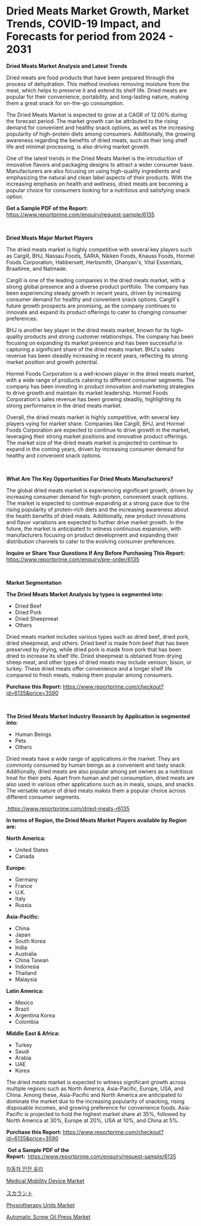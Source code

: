 <p><h1>Dried Meats Market Growth, Market Trends, COVID-19 Impact, and Forecasts for period from 2024 - 2031</h1></p><p><strong>Dried Meats Market Analysis and Latest Trends</strong></p>
<p><p>Dried meats are food products that have been prepared through the process of dehydration. This method involves removing moisture from the meat, which helps to preserve it and extend its shelf life. Dried meats are popular for their convenience, portability, and long-lasting nature, making them a great snack for on-the-go consumption.</p><p>The Dried Meats Market is expected to grow at a CAGR of 12.00% during the forecast period. The market growth can be attributed to the rising demand for convenient and healthy snack options, as well as the increasing popularity of high-protein diets among consumers. Additionally, the growing awareness regarding the benefits of dried meats, such as their long shelf life and minimal processing, is also driving market growth.</p><p>One of the latest trends in the Dried Meats Market is the introduction of innovative flavors and packaging designs to attract a wider consumer base. Manufacturers are also focusing on using high-quality ingredients and emphasizing the natural and clean label aspects of their products. With the increasing emphasis on health and wellness, dried meats are becoming a popular choice for consumers looking for a nutritious and satisfying snack option.</p></p>
<p><strong>Get a Sample PDF of the Report:&nbsp;</strong> <a href="https://www.reportprime.com/enquiry/request-sample/6135">https://www.reportprime.com/enquiry/request-sample/6135</a></p>
<p>&nbsp;</p>
<p><strong>Dried Meats Major Market Players</strong></p>
<p><p>The dried meats market is highly competitive with several key players such as Cargill, BHJ, Nassau Foods, SARIA, Nikken Foods, Knauss Foods, Hormel Foods Corporation, Habbersett, Herbsmith, Ohanyan's, Vital Essentials, Braaitime, and Natmade.</p><p>Cargill is one of the leading companies in the dried meats market, with a strong global presence and a diverse product portfolio. The company has been experiencing steady growth in recent years, driven by increasing consumer demand for healthy and convenient snack options. Cargill's future growth prospects are promising, as the company continues to innovate and expand its product offerings to cater to changing consumer preferences.</p><p>BHJ is another key player in the dried meats market, known for its high-quality products and strong customer relationships. The company has been focusing on expanding its market presence and has been successful in capturing a significant share of the dried meats market. BHJ's sales revenue has been steadily increasing in recent years, reflecting its strong market position and growth potential.</p><p>Hormel Foods Corporation is a well-known player in the dried meats market, with a wide range of products catering to different consumer segments. The company has been investing in product innovation and marketing strategies to drive growth and maintain its market leadership. Hormel Foods Corporation's sales revenue has been growing steadily, highlighting its strong performance in the dried meats market.</p><p>Overall, the dried meats market is highly competitive, with several key players vying for market share. Companies like Cargill, BHJ, and Hormel Foods Corporation are expected to continue to drive growth in the market, leveraging their strong market positions and innovative product offerings. The market size of the dried meats market is projected to continue to expand in the coming years, driven by increasing consumer demand for healthy and convenient snack options.</p></p>
<p>&nbsp;</p>
<p><strong>What Are The Key Opportunities For Dried Meats Manufacturers?</strong></p>
<p><p>The global dried meats market is experiencing significant growth, driven by increasing consumer demand for high-protein, convenient snack options. The market is expected to continue expanding at a strong pace due to the rising popularity of protein-rich diets and the increasing awareness about the health benefits of dried meats. Additionally, new product innovations and flavor variations are expected to further drive market growth. In the future, the market is anticipated to witness continuous expansion, with manufacturers focusing on product development and expanding their distribution channels to cater to the evolving consumer preferences.</p></p>
<p><strong>Inquire or Share Your Questions If Any Before Purchasing This Report:</strong> <a href="https://www.reportprime.com/enquiry/pre-order/6135">https://www.reportprime.com/enquiry/pre-order/6135</a></p>
<p>&nbsp;</p>
<p><strong>Market Segmentation</strong></p>
<p><strong>The Dried Meats Market Analysis by types is segmented into:</strong></p>
<p><ul><li>Dried Beef</li><li>Dried Pork</li><li>Dried Sheepmeat</li><li>Others</li></ul></p>
<p><p>Dried meats market includes various types such as dried beef, dried pork, dried sheepmeat, and others. Dried beef is made from beef that has been preserved by drying, while dried pork is made from pork that has been dried to increase its shelf life. Dried sheepmeat is obtained from drying sheep meat, and other types of dried meats may include venison, bison, or turkey. These dried meats offer convenience and a longer shelf life compared to fresh meats, making them popular among consumers.</p></p>
<p><strong>Purchase this Report:&nbsp;</strong><a href="https://www.reportprime.com/checkout?id=6135&price=3590">https://www.reportprime.com/checkout?id=6135&price=3590</a></p>
<p>&nbsp;</p>
<p><strong>The Dried Meats Market Industry Research by Application is segmented into:</strong></p>
<p><ul><li>Human Beings</li><li>Pets</li><li>Others</li></ul></p>
<p><p>Dried meats have a wide range of applications in the market. They are commonly consumed by human beings as a convenient and tasty snack. Additionally, dried meats are also popular among pet owners as a nutritious treat for their pets. Apart from human and pet consumption, dried meats are also used in various other applications such as in meals, soups, and snacks. The versatile nature of dried meats makes them a popular choice across different consumer segments.</p></p>
<p><a href="https://www.reportprime.com/dried-meats-r6135">&nbsp;https://www.reportprime.com/dried-meats-r6135</a></p>
<p><strong>In terms of Region, the Dried Meats Market Players available by Region are:</strong></p>
<p>
    <p> <strong> North America: </strong>
        <ul>
            <li>United States</li>
            <li>Canada</li>
        </ul>
        </p> 
    <p> <strong> Europe: </strong>
        <ul>
            <li>Germany</li>
            <li>France</li>
            <li>U.K.</li>
            <li>Italy</li>
            <li>Russia</li>
        </ul>
        </p> 
    <p> <strong> Asia-Pacific: </strong>
        <ul>
            <li>China</li>
            <li>Japan</li>
            <li>South Korea</li>
            <li>India</li>
            <li>Australia</li>
            <li>China Taiwan</li>
            <li>Indonesia</li>
            <li>Thailand</li>
            <li>Malaysia</li>
        </ul>
        </p> 
    <p> <strong> Latin America: </strong>
        <ul>
            <li>Mexico</li>
            <li>Brazil</li>
            <li>Argentina Korea</li>
            <li>Colombia</li>
        </ul>
        </p> 
    <p> <strong> Middle East & Africa: </strong>
        <ul>
            <li>Turkey</li>
            <li>Saudi</li>
            <li>Arabia</li>
            <li>UAE</li>
            <li>Korea</li>
        </ul>
    </p>
    </p>
<p><p>The dried meats market is expected to witness significant growth across multiple regions such as North America, Asia-Pacific, Europe, USA, and China. Among these, Asia-Pacific and North America are anticipated to dominate the market due to the increasing popularity of snacking, rising disposable incomes, and growing preference for convenience foods. Asia-Pacific is projected to hold the highest market share at 35%, followed by North America at 30%, Europe at 20%, USA at 10%, and China at 5%.</p></p>
<p><strong>Purchase this Report: </strong><a href="https://www.reportprime.com/checkout?id=6135&price=3590">https://www.reportprime.com/checkout?id=6135&price=3590</a></p>
<p>&nbsp;<strong>Get a Sample PDF of the Report:&nbsp;&nbsp;</strong><a href="https://www.reportprime.com/enquiry/request-sample/6135">https://www.reportprime.com/enquiry/request-sample/6135</a></p>
<p><strong></strong></p>
<p><p><a href="https://medium.com/@matthiasdkins856/%EC%9E%90%EB%8F%99%EC%B0%A8-%EC%95%88%EC%A0%84-%EC%9C%A0%EB%A6%AC-%EC%82%B0%EC%97%85%EC%97%90-%EB%8C%80%ED%95%9C-%ED%86%B5%EC%B0%B0-2031%EB%85%84%EA%B9%8C%EC%A7%80%EC%9D%98-%EC%8B%9C%EC%9E%A5-%EC%9E%AC%EC%A0%95-%EC%83%81%ED%83%9C-%EC%8B%9C%EC%9E%A5-%EA%B7%9C%EB%AA%A8-%EB%B0%8F-%EC%88%98%EC%9D%B5-%EB%B6%84%EC%84%9D-86ad7219b39a">자동차 안전 유리</a></p><p><a href="https://issuu.com/reportprime-2/docs/medical-mobility-device-market-size-2030.pptx">Medical Mobility Device Market</a></p><p><a href="https://medium.com/@karinaokon69/%E3%82%B9%E3%82%AB%E3%83%A9%E3%83%B3%E3%83%86%E5%B8%82%E5%A0%B4%E8%AA%BF%E6%9F%BB%E3%83%AC%E3%83%9D%E3%83%BC%E3%83%88%E3%81%AB%E3%81%AF-%E5%B8%82%E5%A0%B4%E8%A6%8F%E6%A8%A1-%E3%82%B7%E3%82%A7%E3%82%A2-%E3%81%8A%E3%82%88%E3%81%B3%E6%88%90%E9%95%B7%E7%8E%87%E3%81%AE%E5%88%86%E6%9E%90%E3%81%8C%E5%90%AB%E3%81%BE%E3%82%8C%E3%81%A6%E3%81%8A%E3%82%8A-2024%E5%B9%B4%E3%81%8B%E3%82%892031%E5%B9%B4%E3%81%BE%E3%81%A7%E3%81%AE7-2-%E3%81%AEcagr%E4%BA%88%E6%B8%AC%E3%81%8C%E3%81%95%E3%82%8C%E3%81%A6%E3%81%84%E3%81%BE%E3%81%99-cf0469d93ac1">スカラント</a></p><p><a href="https://issuu.com/reportprime-2/docs/physiotherapy-units-market-size-2030.pptx">Physiotherapy Units Market</a></p><p><a href="https://medium.com/@kathleenjacksond65/automatic-screw-oil-press-market-market-segmentation-geographical-regions-and-market-forcast-till-f26132a31ca5">Automatic Screw Oil Press Market</a></p></p>
